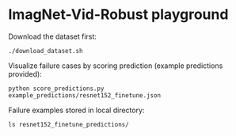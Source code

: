 ImagNet-Vid-Robust playground
=============================

Download the dataset first:
```
./download_dataset.sh
```

Visualize failure cases by scoring prediction (example predictions provided):

```
python score_predictions.py  example_predictions/resnet152_finetune.json
```

Failure examples stored in local directory:
```
ls resnet152_finetune_predictions/
```



